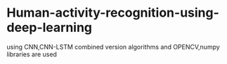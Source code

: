 # Human-activity-recognition-using-deep-learning
using CNN,CNN-LSTM combined version  algorithms and OPENCV,numpy libraries are used
